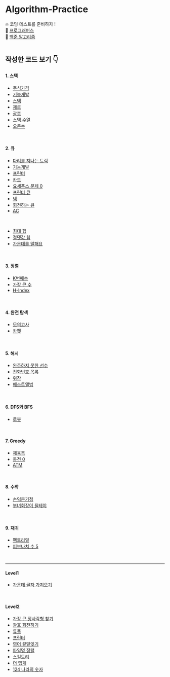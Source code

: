 # Algorithm-Practice
🔥 코딩 테스트를 준비하자 !
<br/>
💌 [프로그래머스](https://programmers.co.kr/learn/challenges)<br/>
💌 [백준 알고리즘](https://www.acmicpc.net/)
<br/>
<br/>
## 작성한 코드 보기 👇
#### 1. 스택
- [주식가격](./Stack/StockPrice.java)
- [기능개발](./Stack/FunctionDevelop.java)
- [스택](./Stack/PrintStack.java)
- [제로](./Stack/Zero.java)
- [괄호](./Stack/Parenthesis.java)
- [스택 수열](./Stack/Sequence.java)
- [오큰수](./Stack/NGE.java)

<br/>

#### 2. 큐
- [다리를 지나는 트럭](./Stack&Queue/Bridge.java)
- [기능개발](./Queue/FunctionDevelop.java)
- [프린터](./Queue/Printer.java)
- [카드](./Queue/Card.java)
- [요세푸스 문제 0](./Queue/Josephus.java)
- [프린터 큐](./Queue/PrinterQueue.java)
- [덱](./Queue/Deque.java)
- [회전하는 큐](./Queue/Rotation.java)
- [AC](./Queue/AC.java)

<br/>

- [최대 힙](./Queue/PriorityQueue/MaxHeap.java)
- [절댓값 힙](./Queue/PriorityQueue/AbsHeap.java)
- [가운데를 말해요](./Queue/PriorityQueue/Center.java)

<br/>

#### 3. 정렬
- [K번째수](./Sort/KthNumber.java)
- [가장 큰 수](./Sort/BiggestNumber.java)
- [H-Index](./Sort/HIndex.java)

<br/>

#### 4. 완전 탐색
- [모의고사](./ExhaustiveSearch/PracticeTest.java)
- [카펫](./ExhaustiveSearch/Carpet.java)

<br/>

#### 5. 해시
- [완주하지 못한 선수](./Hash/Player.java)
- [전화번호 목록](./Hash/Phone_book.java)
- [위장](./Hash/Camouflage.java)
- [베스트앨범](./Hash/BestAlbum.java)

<br/>

#### 6. DFS와 BFS
- [로봇](./DFS&BFS/Robot.java)

<br/>

#### 7. Greedy
- [체육복](./Greedy/SportsWear.java)
- [동전 0](./Greedy/Coin.java)
- [ATM](./Greedy/ATM.java)

<br/>

#### 8. 수학
- [손익분기점](./Math/BEPoint.java)
- [부녀회장이 될테야](./Math/APT.java)

<br/>

#### 9. 재귀
- [팩토리얼](./Recursion/Factorial.java)
- [피보나치 수 5](./Recursion/Fibo.java)

<br/>

<hr>

#### Level1
- [가운데 글자 가져오기](./level1/Center.java)

<br/>

#### Level2
- [가장 큰 정사각형 찾기](./Level2/BiggestSquare.java)
- [괄호 회전하기](./Level2/Bracket.java)
- [튜플](./Level2/Tuple.java)
- [프린터](./Level2/Printer2.java)
- [영어 끝말잇기](./Level2/WordChain.java)
- [파일명 정렬](./Level2/FileName.java)
- [스킬트리](./Level2/SkillTree.java)
- [더 맵게](./Level2/MoreSpicy.java)
- [124 나라의 숫자](./Level2/NumberOf124.java)
